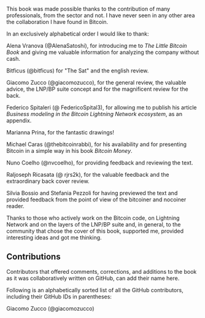 This book was made possible thanks to the contribution of many professionals, from the sector and not. I have never seen in any other area the collaboration I have found in Bitcoin.

In an exclusively alphabetical order I would like to thank:

Alena Vranova (@AlenaSatoshi), for introducing me to _The Little Bitcoin Book_ and giving me valuable information for analyzing the company without cash.

 Bitficus (@bitficus) for &quot;The Sat&quot; and the english review.

Giacomo Zucco (@giacomozucco), for the general review, the valuable advice, the LNP/BP suite concept and for the magnificent review for the back.

Federico Spitaleri (@ FedericoSpital3), for allowing me to publish his article _Business modeling in the Bitcoin Lightning Network ecosystem_, as an appendix.

Marianna Prina, for the fantastic drawings!

Michael Caras (@thebitcoinrabbi), for his availability and for presenting Bitcoin in a simple way in his book _Bitcoin Money_.

Nuno Coelho (@nvcoelho), for providing feedback and reviewing the text.

Raljoseph Ricasata (@ rjrs2k), for the valuable feedback and the extraordinary back cover review.

Silvia Bossio and Stefania Pezzoli for having previewed the text and provided feedback from the point of view of the bitcoiner and nocoiner reader.

Thanks to those who actively work on the Bitcoin code, on Lightning Network and on the layers of the LNP/BP suite and, in general, to the community that chose the cover of this book, supported me, provided interesting ideas and got me thinking.

 ## Contributions ##
Contributors that offered comments, corrections, and additions to the book as it was collaboratively written on GitHub, can add their name here.

Following is an alphabetically sorted list of all the GitHub contributors, including their GitHub IDs in parentheses:

Giacomo Zucco (@giacomozucco)
